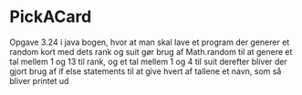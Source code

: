 # PickACard 
Opgave 3.24 i java bogen, hvor at man skal lave et program der generer et random kort med dets rank og suit
gør brug af Math.random til at genere et tal mellem 1 og 13 til rank, og et tal mellem 1 og 4 til suit 
derefter bliver der gjort brug af if else statements til at give hvert af tallene et navn, som så bliver printet ud
